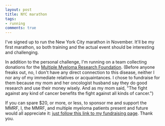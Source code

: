 ```yaml
---
layout: post
title: NYC marathon
tags:
- running
comments: true
---
```

I've signed up to run the New York City marathon in November. It'll be my
first marathon, so both training and the actual event should be interesting
and challenging.

In addition to the personal challenge, I'm running on a team collecting
donations for the [Multiple Myeloma Research Foundation](http://themmrf.org/).
(Before anyone freaks out, no, I don't have any direct connection to this
disease, neither I nor any of my immediate relatives or acquaintances. I chose
to fundraise for them because my mom and her oncologist husband say they do
good research and use their money wisely. And as my mom said, "The fight
against any kind of cancer benefits the fight against all kinds of cancer.")

If you can spare $20, or more, or less, to sponsor me and support the MMRF, I,
the MMRF, and multiple myeloma patients present and future would all
appreciate it: [just follow this link to my fundraising page](http://www.active.com/donate/2011mmrfNYC/NYFULLMGinzton). Thank you.
